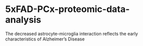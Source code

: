 # 5xFAD-PCx-proteomic-data-analysis
The decreased astrocyte-microglia interaction reflects the early characteristics of Alzheimer’s Disease
